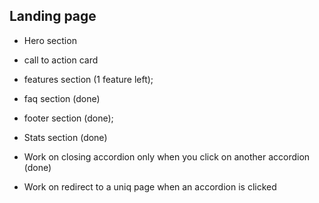 ## Landing page

* Hero section  
* call to action card
* features section (1 feature left);
* faq section (done)
* footer section (done);
* Stats section (done)


* Work on closing accordion only when you click on another accordion (done)
* Work on redirect to a uniq page when an accordion is clicked 




